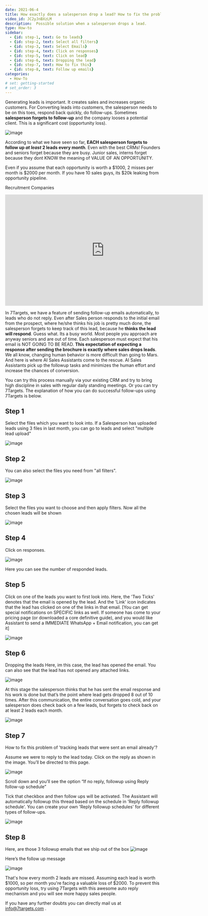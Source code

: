 ```yaml
---
date: 2021-06-4
title: How exactly does a salesperson drop a lead? How to fix the problem? 
video_id: JC2yJnBXzLM
description:  Possible solution when a salesperson drops a lead.
type: How-to
sidebar:
  - {id: step-1, text: Go to leads}
  - {id: step-2, text: Select all filters}
  - {id: step-3, text: Select Emails}
  - {id: step-4, text: Click on responses}
  - {id: step-5, text: Click on lead}
  - {id: step-6, text: Dropping the lead}
  - {id: step-7, text: How to fix this}
  - {id: step-8, text: Follow up emails}
categories:
  - How-To
# set: getting-started
# set_order: 3
---
```


Generating leads is important. It creates sales and increases organic customers.
For Converting leads into customers, the salesperson needs to be on this toes, respond back quickly, do follow-ups.
Sometimes **salesperson forgets to follow-up** and the company looses a potential client. This is a significant cost (opportunity loss).

![image](../../images/lead-generation.jpg)

According to what we have seen so far, **EACH salesperson forgets to follow up _at least_ 2 leads every month**. Even with the best CRMs! Founders and seniors forget because they are busy. Junior sales, interns forget because they dont KNOW the meaning of VALUE OF AN OPPORTUNITY. 

Even if you assume that each opportunity is worth a $1000, 2 misses per month is $2000 per month. If you have 10 sales guys, its $20k leaking from opportunity pipeline. 

Recruitment Companies 
<div class="video-container">
    <iframe src="https://www.youtube.com/embed/vnYYk1XQuKI" height="360" width="640" 
    allow="autoplay; encrypted-media"
    frameborder="0">
    </iframe>
</div>

In 7Targets, we have a feature of sending follow-up emails automatically, to leads who do not reply. Even after Sales person responds to the initial email from the prospect, where he/she thinks his job is pretty much done, the salesperson forgets to keep track of this lead, because he **thinks the lead will respond**. Guess what. Its a busy world. Most people you approach are anyway seniors and are out of time. Each salesperson must expect that his email is NOT GOING TO BE READ. **This expectation of expecting a response after sending the brochure is exactly where sales drops leads**. We all know, changing human behavior is more difficult than going to Mars. And here is where AI Sales Assistants come to the rescue. AI Sales Assistants pick up the followup tasks and minimizes the human effort and increase the chances of conversion.

You can try this process manually via your existing CRM and try to bring high discipline in sales with regular daily standing meetings. Or you can try 7Targets. The explanation of how you can do successful follow-ups using 7Targets is below. 

## Step 1 
Select the files which you want to look into. If a Salesperson has uploaded leads using 3 files in last month, you can go to leads and select "multiple lead upload" 

![image](../../images/Dropped-lead-1.png)

## Step 2
You can also select the files you need from "all filters".

![image](../../images/Dropped-lead-2.png)


## Step 3
Select the files you want to choose and then apply filters.
Now all the chosen leads will be shown

![image](../../images/Dropped-lead-3.png)


## Step 4
Click on responses.

![image](../../images/Dropped-lead-4.png)

Here you can see the number of responded leads. 

## Step 5
Click on one of the leads you want to first look into. 
Here, the 'Two Ticks' denotes that the email is opened by the lead. And the 'Link' icon indicates that the lead has clicked on one of the links in that email. [You can get special notifications on SPECIFIC links as well. If someone has come to your pricing page (or downloaded a core definitive guide), and you would like Assistant to send a IMMEDIATE WhatsApp + Email notification, you can get it]


![image](../../images/Dropped-lead-5.png)

## Step 6

Dropping the leads
Here, im this case, the lead has opened the email. You can also see that the lead has not opened any attached links. 

![image](../../images/Dropped-lead-6.png)

At this stage the salesperson thinks that he has sent the email response and his work is done but that’s the point where lead gets dropped 8 out of 10 times. After this communication, the entire conversation goes cold, and your salesperson does check back on a few leads, but forgets to check back on at least 2 leads each month.

![image](../../images/Dropped-lead-7.png)

## Step 7
How to fix this problem of 'tracking leads that were sent an email already'? 

Assume we were to reply to the lead today. Click on the reply as shown in the image.
You’ll be directed to this page.

![image](../../images/Dropped-lead-8.png)

Scroll down and you’ll see the option “If no reply, followup using Reply follow-up schedule”

Tick that checkbox and then follow ups will be activated. The Assistant will automatically followup this thread based on the schedule in 'Reply followup schedule'. You can create your own 'Reply followup schedules' for different types of follow-ups. 

![image](../../images/Dropped-lead-9.png)


## Step 8

Here, are those 3 followup emails that we ship out of the box 
![image](../../images/Dropped-lead-10.png)

Here’s the follow up message

![image](../../images/Dropped-lead-11.png)

That's how every month 2 leads are missed. Assuming each lead is worth $1000, so per month you're facing a valuable loss of $2000.
To prevent this opportunity loss, try using 7Targets with this awesome auto reply mechanism and you will see more happy sales people. 

If you have any further doubts you can directly mail us at info@7targets.com .

